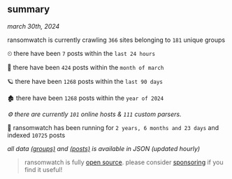 
## summary
_march 30th, 2024_

ransomwatch is currently crawling `366` sites belonging to `181` unique groups

⏲ there have been `7` posts within the `last 24 hours`

🦈 there have been `424` posts within the `month of march`

🪐 there have been `1268` posts within the `last 90 days`

🏚 there have been `1268` posts within the `year of 2024`

_⚙️ there are currently `101` online hosts & `111` custom parsers._

🦕 ransomwatch has been running for `2 years, 6 months and 23 days` and indexed `10725` posts

_all data  [(groups)](http://ransomwhat.telemetry.ltd/groups) and [(posts)](http://ransomwhat.telemetry.ltd/posts) is available in JSON (updated hourly)_

> ransomwatch is fully [open source](https://github.com/joshhighet/ransomwatch#ransomwatch--). please consider [sponsoring](https://github.com/sponsors/joshhighet) if you find it useful!
